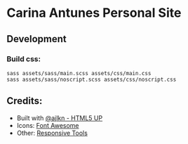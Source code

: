# Carina Antunes Personal Site


## Development
### Build css:
```
sass assets/sass/main.scss assets/css/main.css
sass assets/sass/noscript.scss assets/css/noscript.css
````

## Credits:
- Built with [@ajlkn - HTML5 UP](html5up.net)
- Icons: [Font Awesome](fontawesome.io) 
- Other: [Responsive Tools](github.com/ajlkn/responsive-tools)
